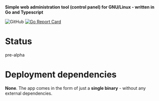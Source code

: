 **Simple web administration tool (control panel) for GNU/Linux - written in Go and Typescript**

![GitHub](https://img.shields.io/github/license/evdnx/linux-control)
[![Go Report Card](https://goreportcard.com/badge/github.com/evdnx/linux-control)](https://goreportcard.com/report/github.com/evdnx/linux-control)

# Status
pre-alpha

# Deployment dependencies
**None**. The app comes in the form of just a **single binary** - without any external dependencies.
